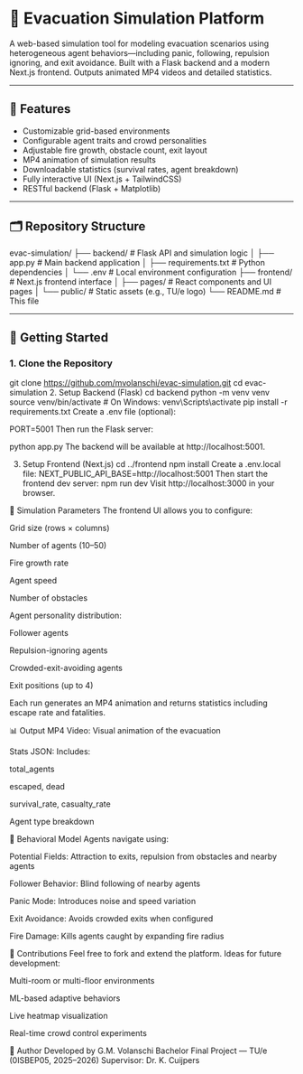 # 🚨 Evacuation Simulation Platform

A web-based simulation tool for modeling evacuation scenarios using heterogeneous agent behaviors—including panic, following, repulsion ignoring, and exit avoidance. Built with a Flask backend and a modern Next.js frontend. Outputs animated MP4 videos and detailed statistics.

---

## 🔧 Features

- Customizable grid-based environments
- Configurable agent traits and crowd personalities
- Adjustable fire growth, obstacle count, exit layout
- MP4 animation of simulation results
- Downloadable statistics (survival rates, agent breakdown)
- Fully interactive UI (Next.js + TailwindCSS)
- RESTful backend (Flask + Matplotlib)

---

## 🗂 Repository Structure

evac-simulation/
├── backend/ # Flask API and simulation logic
│ ├── app.py # Main backend application
│ ├── requirements.txt # Python dependencies
│ └── .env # Local environment configuration
├── frontend/ # Next.js frontend interface
│ ├── pages/ # React components and UI pages
│ └── public/ # Static assets (e.g., TU/e logo)
└── README.md # This file

---

## 🚀 Getting Started

### 1. Clone the Repository

git clone https://github.com/mvolanschi/evac-simulation.git
cd evac-simulation
2. Setup Backend (Flask)
cd backend
python -m venv venv
source venv/bin/activate        # On Windows: venv\Scripts\activate
pip install -r requirements.txt
Create a .env file (optional):


PORT=5001
Then run the Flask server:


python app.py
The backend will be available at http://localhost:5001.

3. Setup Frontend (Next.js)
cd ../frontend
npm install
Create a .env.local file:
NEXT_PUBLIC_API_BASE=http://localhost:5001
Then start the frontend dev server:
npm run dev
Visit http://localhost:3000 in your browser.

🧪 Simulation Parameters
The frontend UI allows you to configure:

Grid size (rows × columns)

Number of agents (10–50)

Fire growth rate

Agent speed

Number of obstacles

Agent personality distribution:

Follower agents

Repulsion-ignoring agents

Crowded-exit-avoiding agents

Exit positions (up to 4)

Each run generates an MP4 animation and returns statistics including escape rate and fatalities.

📊 Output
MP4 Video: Visual animation of the evacuation

Stats JSON: Includes:

total_agents

escaped, dead

survival_rate, casualty_rate

Agent type breakdown

🧠 Behavioral Model
Agents navigate using:

Potential Fields: Attraction to exits, repulsion from obstacles and nearby agents

Follower Behavior: Blind following of nearby agents

Panic Mode: Introduces noise and speed variation

Exit Avoidance: Avoids crowded exits when configured

Fire Damage: Kills agents caught by expanding fire radius

🤝 Contributions
Feel free to fork and extend the platform. Ideas for future development:

Multi-room or multi-floor environments

ML-based adaptive behaviors

Live heatmap visualization

Real-time crowd control experiments


👤 Author
Developed by G.M. Volanschi
Bachelor Final Project — TU/e (0ISBEP05, 2025–2026)
Supervisor: Dr. K. Cuijpers

